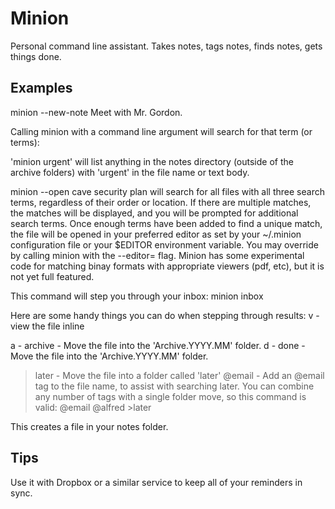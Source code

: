 Minion
======

Personal command line assistant. Takes notes, tags notes, finds notes, gets things done.

Examples
--------

minion --new-note Meet with Mr. Gordon.

Calling minion with a command line argument will search for that term (or terms):

'minion urgent' will list anything in the notes directory (outside of the archive folders) with 'urgent' in the file name or text body.

minion --open cave security plan
will search for all files with all three search terms, regardless of their order or location. If there are multiple matches, the matches will be displayed, and you will be prompted for additional search terms. Once enough terms have been added to find a unique match, the file will be opened in your preferred editor as set by your ~/.minion configuration file or your $EDITOR environment variable. You may override by calling minion with the --editor= flag. Minion has some experimental code for matching binay formats with appropriate viewers (pdf, etc), but it is not yet full featured.

This command will step you through your inbox:
minion inbox

Here are some handy things you can do when stepping through results:
v - view the file inline

a - archive - Move the file into the 'Archive.YYYY.MM' folder.
d - done - Move the file into the 'Archive.YYYY.MM' folder.
>later - Move the file into a folder called 'later'
@email - Add an @email tag to the file name, to assist with searching later.
You can combine any number of tags with a single folder move, so this command is valid:
@email @alfred >later

This creates a file in your notes folder.

Tips
----
Use it with Dropbox or a similar service to keep all of your reminders in sync.


